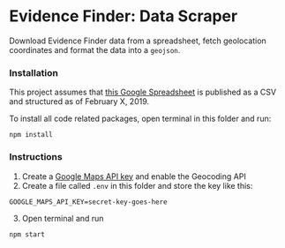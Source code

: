 # Evidence Finder: Data Scraper

Download Evidence Finder data from a spreadsheet, fetch geolocation coordinates and format the data into a `geojson`.

### Installation
This project assumes that [this Google Spreadsheet](https://docs.google.com/spreadsheets/d/1gt0gMD9VvnYd4UKA1v5KA1O0wl1Orxr-beCTjpud6uU/) is published as a CSV and structured as of February X, 2019.

To install all code related packages, open terminal in this folder and run:
```
npm install
```

### Instructions

1. Create a [Google Maps API key](https://developers.google.com/maps/documentation/geocoding/get-api-key) and enable the Geocoding API
2. Create a file called `.env` in this folder and store the key like this:
```
GOOGLE_MAPS_API_KEY=secret-key-goes-here
```
3. Open terminal and run
```
npm start
```
